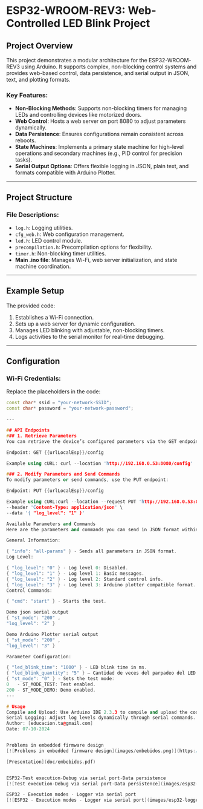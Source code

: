  # ESP32-WROOM-REV3: Web-Controlled LED Blink Project

## Project Overview
This project demonstrates a modular architecture for the ESP32-WROOM-REV3 using Arduino. It supports complex, non-blocking control systems and provides web-based control, data persistence, and serial output in JSON, text, and plotting formats. 

### Key Features:
- **Non-Blocking Methods**: Supports non-blocking timers for managing LEDs and controlling devices like motorized doors. 
- **Web Control**: Hosts a web server on port 8080 to adjust parameters dynamically.
- **Data Persistence**: Ensures configurations remain consistent across reboots.
- **State Machines**: Implements a primary state machine for high-level operations and secondary machines (e.g., PID control for precision tasks).
- **Serial Output Options**: Offers flexible logging in JSON, plain text, and formats compatible with Arduino Plotter.

---

## Project Structure

### File Descriptions:
- `log.h`: Logging utilities.
- `cfg_web.h`: Web configuration management.
- `led.h`: LED control module.
- `precompilation.h`: Precompilation options for flexibility.
- `timer.h`: Non-blocking timer utilities.
- **Main .ino file**: Manages Wi-Fi, web server initialization, and state machine coordination.

---

## Example Setup
The provided code:
1. Establishes a Wi-Fi connection.
2. Sets up a web server for dynamic configuration.
3. Manages LED blinking with adjustable, non-blocking timers.
4. Logs activities to the serial monitor for real-time debugging.

---

## Configuration
### Wi-Fi Credentials:
Replace the placeholders in the code:
```cpp
const char* ssid = "your-network-SSID";
const char* password = "your-network-password";

---

## API Endpoints
### 1. Retrieve Parameters
You can retrieve the device’s configured parameters via the GET endpoint:

Endpoint: GET {{urlLocalEsp}}/config

Example using cURL: curl --location 'http://192.168.0.53:8080/config'

### 2. Modify Parameters and Send Commands
To modify parameters or send commands, use the PUT endpoint:

Endpoint: PUT {{urlLocalEsp}}/config

Example using cURL:curl --location --request PUT 'http://192.168.0.53:8080/config' \
--header 'Content-Type: application/json' \
--data '{ "log_level": "1" }'

Available Parameters and Commands
Here are the parameters and commands you can send in JSON format within the request body:

General Information:

{ "info": "all-params" } - Sends all parameters in JSON format.
Log Level:

{ "log_level": "0" } - Log level 0: Disabled.
{ "log_level": "1" } - Log level 1: Basic messages.
{ "log_level": "2" } - Log level 2: Standard control info.
{ "log_level": "3" } - Log level 3: Arduino plotter compatible format.
Control Commands:

{ "cmd": "start" } - Starts the test.

Demo json serial output
{ "st_mode": "200" ,
"log_level": "2" }

Demo Arduino Plotter serial output
{ "st_mode": "200" ,
"log_level": "3" }

Parameter Configuration:

{ "led_blink_time": "1000" } - LED blink time in ms.
{ "led_blink_quantity": "5" } – Cantidad de veces del parpadeo del LED.
{ "st_mode": "0" } - Sets the test mode:
0   - ST_MODE_TEST: Test enabled.
200 - ST_MODE_DEMO: Demo enabled.
---

# Usage
Compile and Upload: Use Arduino IDE 2.3.3 to compile and upload the code to your ESP32.
Serial Logging: Adjust log levels dynamically through serial commands.
Author: [educacion.ta@gmail.com]
Date: 07-10-2024


Problems in embedded firmware design
[![Problems in embedded firmware design](images/embebidos.png)](https://youtu.be/KhKX23DdfLY)

[Presentation](doc/embebidos.pdf)


ESP32-Test execution-Debug via serial port-Data persistence
[![Test execution-Debug via serial port-Data persistence](images/esp32-ensayo.png)](https://youtu.be/BXJvdTQ8DYk)

ESP32 - Execution modes - Logger via serial port
[![ESP32 - Execution modes - Logger via serial port](images/esp32-logger.png)](https://youtu.be/TlgQHpessV4)



